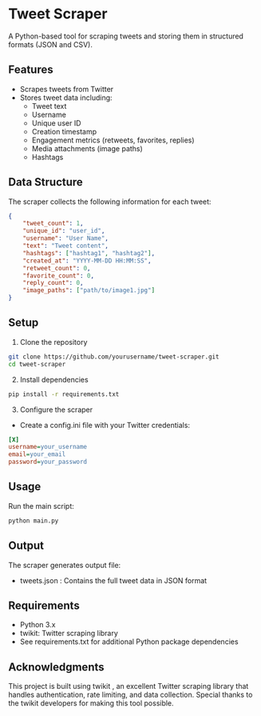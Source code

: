 # Tweet Scraper

A Python-based tool for scraping tweets and storing them in structured formats (JSON and CSV).

## Features

- Scrapes tweets from Twitter
- Stores tweet data including:
  - Tweet text
  - Username
  - Unique user ID
  - Creation timestamp
  - Engagement metrics (retweets, favorites, replies)
  - Media attachments (image paths)
  - Hashtags

## Data Structure

The scraper collects the following information for each tweet:

```json
{
    "tweet_count": 1,
    "unique_id": "user_id",
    "username": "User Name",
    "text": "Tweet content",
    "hashtags": ["hashtag1", "hashtag2"],
    "created_at": "YYYY-MM-DD HH:MM:SS",
    "retweet_count": 0,
    "favorite_count": 0,
    "reply_count": 0,
    "image_paths": ["path/to/image1.jpg"]
}
```
## Setup
1. Clone the repository
```bash
git clone https://github.com/yourusername/tweet-scraper.git
cd tweet-scraper
```

2. Install dependencies
```bash
pip install -r requirements.txt
```

3. Configure the scraper
- Create a config.ini file with your Twitter credentials:
```ini
[X]
username=your_username
email=your_email
password=your_password
 ```

## Usage
Run the main script:

```bash
python main.py
 ```

## Output
The scraper generates output file:

- tweets.json : Contains the full tweet data in JSON format

## Requirements
- Python 3.x
- twikit: Twitter scraping library
- See requirements.txt for additional Python package dependencies
## Acknowledgments
This project is built using twikit , an excellent Twitter scraping library that handles authentication, rate limiting, and data collection. Special thanks to the twikit developers for making this tool possible.